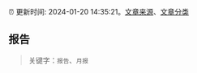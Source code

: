:alarm_clock: 更新时间: 2024-01-20 14:35:21。[文章来源](/README.md)、[文章分类](/TAGS.md)

## 报告


> 关键字：`报告`、`月报`



